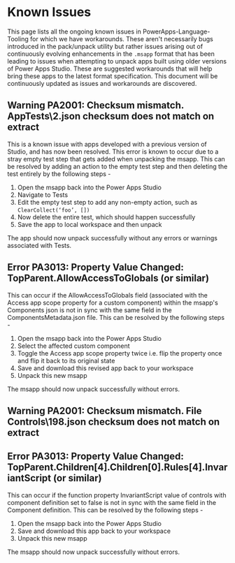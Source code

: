 # Known Issues

This page lists all the ongoing known issues in PowerApps-Language-Tooling for which we have workarounds. These aren't necessarily bugs introduced in the pack/unpack utility but rather issues arising out of continuously evolving enhancements in the `.msapp` format that has been leading to issues when attempting to unpack apps built using older versions of Power Apps Studio. These are suggested workarounds that will help bring these apps to the latest format specification. This document will be continuously updated as issues and workarounds are discovered.

## Warning PA2001: Checksum mismatch. AppTests\2.json checksum does not match on extract

This is a known issue with apps developed with a previous version of Studio, and has now been resolved. This error is known to occur due to a stray empty test step that gets added when unpacking the msapp. This can be resolved by adding an action to the empty test step and then deleting the test entirely by the following steps -

1. Open the msapp back into the Power Apps Studio
2. Navigate to Tests
3. Edit the empty test step to add any non-empty action, such as `ClearCollect(‘foo’, [])`
4. Now delete the entire test, which should happen successfully
5. Save the app to local workspace and then unpack

The app should now unpack successfully without any errors or warnings associated with Tests.

## Error PA3013: Property Value Changed: TopParent.AllowAccessToGlobals (or similar)

This can occur if the AllowAccessToGlobals field (associated with the Access app scope property for a custom component) within the msapp's Components json is not in sync with the same field in the ComponentsMetadata.json file. This can be resolved by the following steps -

1. Open the msapp back into the Power Apps Studio
2. Select the affected custom component
3. Toggle the Access app scope property twice i.e. flip the property once and flip it back to its original state
4. Save and download this revised app back to your workspace
5. Unpack this new msapp

The msapp should now unpack successfully without errors.

## Warning PA2001: Checksum mismatch. File Controls\198.json checksum does not match on extract
## Error   PA3013: Property Value Changed: TopParent.Children[4].Children[0].Rules[4].InvariantScript (or similar)

This can occur if the function property InvariantScript value of controls with component definition set to false is not in sync with the same field in the Component definition. This can be resolved by the following steps -

1. Open the msapp back into the Power Apps Studio
2. Save and download this app back to your workspace
3. Unpack this new msapp

The msapp should now unpack successfully without errors.
